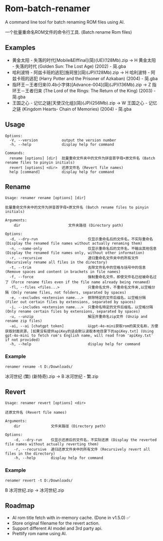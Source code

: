 # Rom-batch-renamer

A command line tool for batch renaming ROM files using AI.

一个批量重命名ROM文件的命令行工具. (Batch rename Rom files)


## Examples

- 黄金太阳 - 失落的时代\[Mobile&Elffinal](简)(UE)(128Mb).zip -> H 黄金太阳 - 失落的时代 (Golden Sun: The Lost Age) (2002) - 简.gba
- 哈利波特 - 阿兹卡班的逃犯\[施珂昱](简)(JP)(128Mb).zip -> H 哈利波特 - 阿兹卡班的逃犯 (Harry Potter and the Prisoner of Azkaban) (2004) - 简.gba
- 指环王－王者归来(0.4b小字体)\[Advance-004](简)(JP)(136Mb).zip -> Z 指环王－王者归来 (The Lord of the Rings: The Return of the King) (2003) - 简.gba
- 王国之心 - 记忆之链\[天使汉化组](简)(JP)(256Mb).zip -> W 王国之心 - 记忆之链 (Kingdom Hearts- Chain of Memories) (2004) - 简.gba

## Usage

```
Options:
  -V, --version           output the version number
  -h, --help              display help for command

Commands:
  rename [options] [dir]  批量重命文件夹中的文件为拼音首字母+原文件名 (Batch rename files to pinyin initials)
  revert [options] <dir>  还原文件名 (Revert file names)
  help [command]          display help for command
```

## Rename

```
Usage: renamer rename [options] [dir]

批量重命文件夹中的文件为拼音首字母+原文件名 (Batch rename files to pinyin initials)

Arguments:
    dir                      文件夹路径 (Directory path)

Options:
  -d, --dry-run                       仅显示重命名后的文件名，不实际重命名 (Display the renamed file names without actually renaming them)
  -n, --name-only                     仅显示重命名后的文件名，不输出其他信息 (Display the renamed file names only, without other information)
  -r, --recursive                     递归重命名文件夹中的所有文件 (Recursively rename all files in the directory)
  -t, --trim                          去除文件名中的空格与括号中的信息 (Remove spaces and content in brackets in file names)
  -f, --force                         强制重命名文件，即使文件名已经被命名过了 (Force rename files even if the file name already being renamed)
  -fl, --files <files...>             只重命名文件，不重命名文件夹,以空格分隔 (Only rename files, not folders, separated by spaces)
  -e, --excludes <extension name...>  排除特定的文件后缀名，以空格分隔 (Filer out certain files by extensions, separated by spaces)
  -i, --includes <extension name...>  只重命名特定的文件后缀名，以空格分隔 (Only rename certain files by extensions, separated by spaces)
  -u, --unzip                         解压并重命名zip文件 (Unzip and rename zip files)
  -ai, --ai [chatgpt token]           以gpt-4o-mini获取rom的英文名称，方便获取封面资源，[如果没有提供apiKey的话会默认读取本地目录下的apiKey.txt] (Using gpt-4o-mini to fetch rom's English name, will read from 'apiKey.txt' if not provided)
  -h, --help                          display help for command
```

### Example
`renamer rename -t D:/Downloads/`

冰河世纪 (繁) (新特奇).zip -> B 冰河世纪 - 繁.zip

## Revert

```
Usage: renamer revert [options] <dir>

还原文件名 (Revert file names)

Arguments:
    dir              文件夹路径 (Directory path)

Options:
    -d, --dry-run    仅显示还原后的文件名，不实际还原 (Display the reverted file names without actually reverting them)
    -r, --recursive  递归还原文件夹中的所有文件 (Recursively revert all files in the directory)
    -h, --help       display help for command
```

### Example
`renamer revert -t D:/Downloads/`

B 冰河世纪.zip -> 冰河世纪.zip

## Roadmap

- AI rom title fetch with in-memory cache. (Done in v1.5.0) ✅
- Store original filename for the revert action.
- Support different AI model and 3rd party api.
- Prettify rom name using AI.
